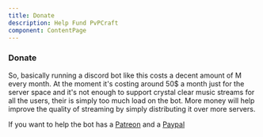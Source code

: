```yaml
---
title: Donate
description: Help Fund PvPCraft
component: ContentPage
---
```

### Donate

So, basically running a discord bot like this costs a decent amount of
<img src="https://canary.discordapp.com/assets/ccebe0b729ff7530c5e37dbbd9f9938c.svg" alt="Money" title="Money" style="width: 14px;"/>
every month. At the moment it's costing around 50$ a month just for the server space and it's not enough
to support crystal clear music streams for all the users, their is simply too much load on the bot.
More money will help improve the quality of streaming by simply distributing it over more servers.

If you want to help the bot has a [Patreon](https://www.patreon.com/macdja38)
and a [Paypal](https://www.paypal.me/pvpcraftbot)

